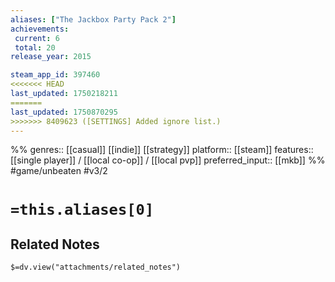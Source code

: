 ```yaml
---
aliases: ["The Jackbox Party Pack 2"]
achievements:
 current: 6
 total: 20
release_year: 2015

steam_app_id: 397460
<<<<<<< HEAD
last_updated: 1750218211
=======
last_updated: 1750870295
>>>>>>> 8409623 ([SETTINGS] Added ignore list.)
---
```

%%
genres:: [[casual]] [[indie]] [[strategy]]
platform:: [[steam]]
features:: [[single player]] / [[local co-op]] / [[local pvp]]
preferred_input:: [[mkb]]
%%
#game/unbeaten
#v3/2

# `=this.aliases[0]`
## Related Notes
`$=dv.view("attachments/related_notes")`